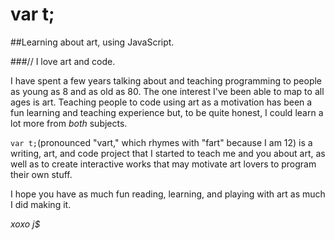 var t;
======
##Learning about art, using JavaScript.

###// I love art and code.

I have spent a few years talking about and teaching programming to people as young as 8 and as old as 80. The one interest I've been able to map to all ages is art. Teaching people to code using art as a motivation has been a fun learning and teaching experience but, to be quite honest, I could learn a lot more from *both* subjects.

`var t;`(pronounced "vart," which rhymes with "fart" because I am 12) is a writing, art, and code project that I started to teach me and you about art, as well as to create interactive works that may motivate art lovers to program their own stuff.</p>

I hope you have as much fun reading, learning, and playing with art as much I did making it.

*xoxo j$*